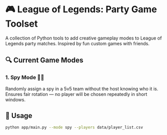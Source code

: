 # 🎮 League of Legends: Party Game Toolset

A collection of Python tools to add creative gameplay modes to League of Legends party matches. Inspired by fun custom games with friends.

## 🔍 Current Game Modes

### 1. Spy Mode 🕵️‍♂️
Randomly assign a spy in a 5v5 team without the host knowing who it is. Ensures fair rotation — no player will be chosen repeatedly in short windows.

## 🚀 Usage
```bash
python app/main.py --mode spy --players data/player_list.csv
